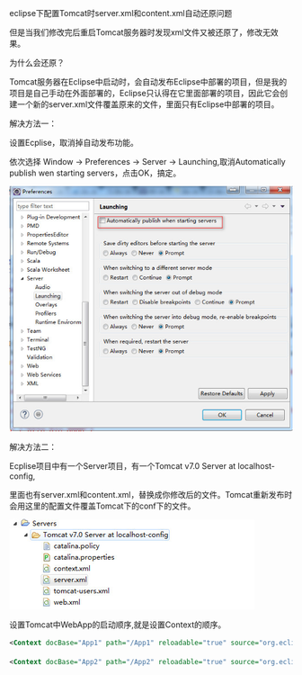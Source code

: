 eclipse下配置Tomcat时server.xml和content.xml自动还原问题



但是当我们修改完后重启Tomcat服务器时发现xml文件又被还原了，修改无效果。

为什么会还原？

Tomcat服务器在Eclipse中启动时，会自动发布Eclipse中部署的项目，但是我的项目是自己手动在外面部署的，Eclipse只认得在它里面部署的项目，因此它会创建一个新的server.xml文件覆盖原来的文件，里面只有Eclipse中部署的项目。

解决方法一：

设置Ecplise，取消掉自动发布功能。

依次选择 Window -> Preferences -> Server -> Launching,取消Automatically publish wen starting servers，点击OK，搞定。

![Alt text](../note_images/2016-10-09_103218.jpg)

解决方法二：

Ecplise项目中有一个Server项目，有一个Tomcat v7.0 Server at localhost-config,

里面也有server.xml和content.xml，替换成你修改后的文件。Tomcat重新发布时会用这里的配置文件覆盖Tomcat下的conf下的文件。

![Alt text](../note_images/2016-10-09_103456.jpg)


设置Tomcat中WebApp的启动顺序,就是设置Context的顺序。

```xml
<Context docBase="App1" path="/App1" reloadable="true" source="org.eclipse.jst.jee.server:App1"/>

<Context docBase="App2" path="/App2" reloadable="true" source="org.eclipse.jst.jee.server:App2"/>

```

